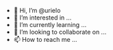 - 👋 Hi, I’m @urielo
- 👀 I’m interested in ...
- 🌱 I’m currently learning ...
- 💞️ I’m looking to collaborate on ...
- 📫 How to reach me ...

<!---
urielo/urielo is a ✨ special ✨ repository because its `README.md` (this file) appears on your GitHub profile.
You can click the Preview link to take a look at your changes.
--->
